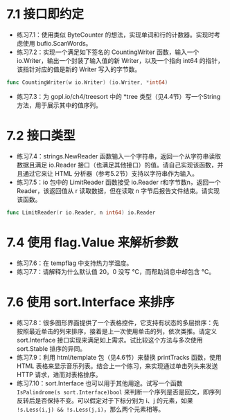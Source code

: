 # 7.1 接口即约定
+ 练习7.1：使用类似 ByteCounter 的想法，实现单词和行的计数器。实现时考虑使用 bufio.ScanWords。
+ 练习7.2：实现一个满足如下签名的 CountingWriter 函数，输入一个 io.Writer，输出一个封装了输入值的新 Writer，以及一个指向 int64 的指针，该指针对应的值是新的 Writer 写入的字节数。
```go
func CountingWriter(w io.Writer) (io.Writer, *int64)
```
+ 练习7.3：为 gopl.io/ch4/treesort 中的 *tree 类型（见4.4节）写一个String方法，用于展示其中的值序列。

# 7.2 接口类型
+ 练习7.4：strings.NewReader 函数输入一个字符串，返回一个从字符串读取数据且满足 io.Reader 接口（也满足其他接口）的值。请自己实现该函数，并且通过它来让 HTML 分析器（参考5.2节）支持以字符串作为输入。
+ 练习7.5：io 包中的 LimitReader 函数接受 io.Reader r和字节数n，返回一个 Reader，该返回值从 r 读取数据，但在读取 n 字节后报告文件结束。请实现该函数。
```go
func LimitReader(r io.Reader, n int64) io.Reader
```

# 7.4 使用 flag.Value 来解析参数
+ 练习7.6：在 tempflag 中支持热力学温度。
+ 练习7.7：请解释为什么默认值 20。0 没写 °C，而帮助消息中却包含 °C。

# 7.6 使用 sort.Interface 来排序
+ 练习7.8：很多图形界面提供了一个表格控件，它支持有状态的多层排序：先按照最近单击的列来排序，接着是上一次使用单击的列，依次类推。请定义 sort.Interface 接口实现来满足如上需求。试比较这个方法与多次使用 sort.Stable 排序的异同。
+ 练习7.9：利用 html/template 包（见4.6节）来替换 printTracks 函数，使用 HTML 表格来显示音乐列表。结合上一个练习，来实现通过单击列头来发送 HTTP 请求，进而对表格排序。
+ 练习7.10：sort.Interface 也可以用于其他用途。试写一个函数 `IsPalindrome(s sort.Interface)bool` 来判断一个序列是否是回文，即序列反转后是否保持不变。可以假定对于下标分别为 i、j 的元素，如果 `!s.Less(i,j) && !s.Less(j,i)`，那么两个元素相等。 